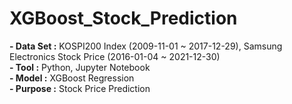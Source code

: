 # XGBoost_Stock_Prediction


**- Data Set :** KOSPI200 Index (2009-11-01 ~ 2017-12-29), Samsung Electronics Stock Price (2016-01-04 ~ 2021-12-30)<br/>
**- Tool :** Python, Jupyter Notebook<br/>
**- Model :** XGBoost Regression<br/>
**- Purpose :**  Stock Price Prediction<br/>


